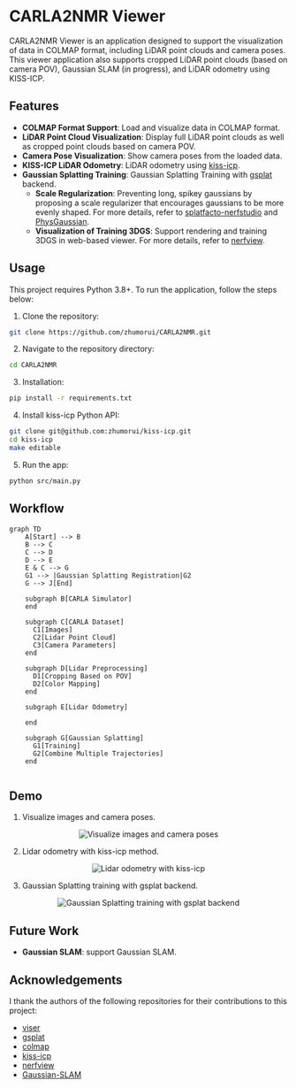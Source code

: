 # CARLA2NMR Viewer

CARLA2NMR Viewer is an application designed to support the visualization of data in COLMAP format, including LiDAR point clouds and camera poses. This viewer application also supports cropped LiDAR point clouds (based on camera POV), Gaussian SLAM (in progress), and LiDAR odometry using KISS-ICP.

## Features

- **COLMAP Format Support**: Load and visualize data in COLMAP format.
- **LiDAR Point Cloud Visualization**: Display full LiDAR point clouds as well as cropped point clouds based on camera POV.
- **Camera Pose Visualization**: Show camera poses from the loaded data.
- **KISS-ICP LiDAR Odometry**: LiDAR odometry using [kiss-icp](https://github.com/PRBonn/kiss-icp).
- **Gaussian Splatting Training**: Gaussian Splatting Training with [gsplat](https://github.com/nerfstudio-project/gsplat) backend.
  - **Scale Regularization**: Preventing long, spikey gaussians by proposing a scale regularizer that encourages gaussians to be more evenly shaped. For more details, refer to  [splatfacto-nerfstudio](https://github.com/nerfstudio-project/gsplat) and [PhysGaussian](https://xpandora.github.io/PhysGaussian/).
  - **Visualization of Training 3DGS**: Support rendering and training 3DGS in web-based viewer. For more details, refer to [nerfview](https://github.com/hangg7/nerfview).

## Usage
This project requires Python 3.8+. To run the application, follow the steps below:
1. Clone the repository:
```bash
git clone https://github.com/zhumorui/CARLA2NMR.git
```
2. Navigate to the repository directory:
```bash
cd CARLA2NMR
```
3. Installation:
```bash
pip install -r requirements.txt
```
4. Install kiss-icp Python API:
```bash
git clone git@github.com:zhumorui/kiss-icp.git
cd kiss-icp
make editable 

```

5. Run the app:
```bash
python src/main.py
```

## Workflow
```mermaid
graph TD
    A[Start] --> B
    B --> C
    C --> D
    D --> E
    E & C --> G
    G1 --> |Gaussian Splatting Registration|G2
    G --> J[End]

    subgraph B[CARLA Simulator]
    end

    subgraph C[CARLA Dataset]
      C1[Images]
      C2[Lidar Point Cloud]
      C3[Camera Parameters]
    end

    subgraph D[Lidar Preprocessing]
      D1[Cropping Based on POV]
      D2[Color Mapping]
    end

    subgraph E[Lidar Odometry]
      
    end

    subgraph G[Gaussian Splatting]
      G1[Training]
      G2[Combine Multiple Trajectories]
    end
    
```


## Demo
1. Visualize images and camera poses. 
<p align="center">
  <img src="assets/poses_vis.gif" alt="Visualize images and camera poses" >
</p>

2. Lidar odometry with kiss-icp method.
<p align="center">
  <img src="assets/kiss-icp_vis.gif" alt="Lidar odometry with kiss-icp" >
</p>

3. Gaussian Splatting training with gsplat backend.
<p align="center">
  <img src="assets/gs-training.gif" alt="Gaussian Splatting training with gsplat backend" >
</p>

## Future Work
- **Gaussian SLAM**: support Gaussian SLAM.


## Acknowledgements
I thank the authors of the following repositories for their contributions to this project:
- [viser](https://viser.studio/latest/)
- [gsplat](https://github.com/nerfstudio-project/gsplat)
- [colmap](https://github.com/colmap/colmap)
- [kiss-icp](https://github.com/PRBonn/kiss-icp)
- [nerfview](https://github.com/hangg7/nerfview)
- [Gaussian-SLAM](https://github.com/VladimirYugay/Gaussian-SLAM)
